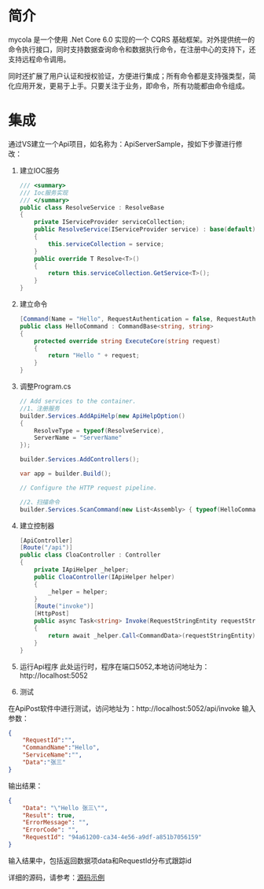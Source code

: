 # 简介
mycola 是一个使用 .Net Core 6.0 实现的一个 CQRS 基础框架。对外提供统一的命令执行接口，同时支持数据查询命令和数据执行命令，在注册中心的支持下，还支持远程命令调用。

同时还扩展了用户认证和授权验证，方便进行集成；所有命令都是支持强类型，简化应用开发，更易于上手。只要关注于业务，即命令，所有功能都由命令组成。

# 集成

通过VS建立一个Api项目，如名称为：ApiServerSample，按如下步骤进行修改：

1. 建立IOC服务

    ```csharp
    /// <summary>
    /// Ioc服务实现
    /// </summary>
    public class ResolveService : ResolveBase
    {
        private IServiceProvider serviceCollection;
        public ResolveService(IServiceProvider service) : base(default)
        {
            this.serviceCollection = service;
        }
        public override T Resolve<T>()
        {
            return this.serviceCollection.GetService<T>();
        }
    }
    ```
1. 建立命令
    
    ```csharp
    [Command(Name = "Hello", RequestAuthentication = false, RequestAuthorization = false)]
    public class HelloCommand : CommandBase<string, string>
    {
        protected override string ExecuteCore(string request)
        {
            return "Hello " + request;
        }
    }
    ```

1. 调整Program.cs

    ```csharp
    // Add services to the container.
    //1、注册服务
    builder.Services.AddApiHelp(new ApiHelpOption()
    {
        ResolveType = typeof(ResolveService),
        ServerName = "ServerName"
    });
    
    builder.Services.AddControllers();
    
    var app = builder.Build();
    
    // Configure the HTTP request pipeline.
    
    //2、扫描命令
    builder.Services.ScanCommand(new List<Assembly> { typeof(HelloCommand).Assembly });

    ```
    
1. 建立控制器

    ```csharp
    [ApiController]
    [Route("/api")]
    public class CloaController : Controller
    {
        private IApiHelper _helper;
        public CloaController(IApiHelper helper)
        {
            _helper = helper;
        }
        [Route("invoke")]
        [HttpPost]
        public async Task<string> Invoke(RequestStringEntity requestStringEntity)
        {
            return await _helper.Call<CommandData>(requestStringEntity);
        }
    }
    ```
    
1. 运行Api程序
    此处运行时，程序在端口5052,本地访问地址为：http://localhost:5052
    
1. 测试

在ApiPost软件中进行测试，访问地址为：http://localhost:5052/api/invoke
输入参数：

```json
{
    "RequestId":"",
    "CommandName":"Hello",
    "ServiceName":"",
    "Data":"张三"
}
```

输出结果：

```json
{
	"Data": "\"Hello 张三\"",
	"Result": true,
	"ErrorMessage": "",
	"ErrorCode": "",
	"RequestId": "94a61200-ca34-4e56-a9df-a851b7056159"
}
```

输入结果中，包括返回数据项data和RequestId分布式跟踪id

详细的源码，请参考：[源码示例](https://github.com/usteinfo/mycola/tree/main/Sample)